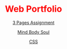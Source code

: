 <DOCTYPE html>
<html lang="en">
<head>
  <title>Index Page</title>
<style>
  h1 {color:red;}
  h1 {text-align: center;}
  p {text-align: center;}
  div {text-align: center;}
</style>
</head>
<body>
<h1>Web Portfolio</h1>

<a href="https://gavin-casey.github.io/caseyg3pages1/">3 Pages Assignment</a>
  
<a href="https://gavin-casey.github.io/MBS/">Mind Body Soul</a>

<a href="https://gavin-casey.github.io/caseygcss/">CSS</a>
